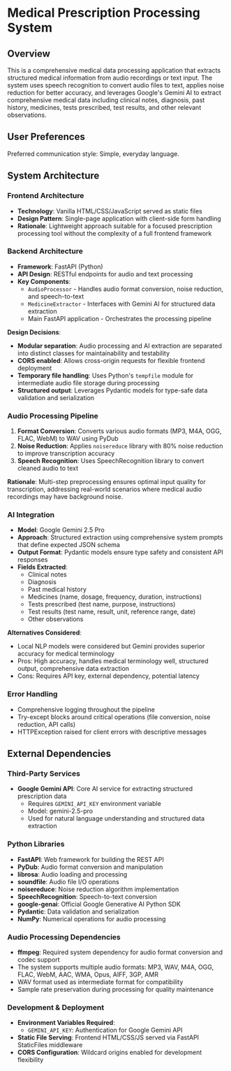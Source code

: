 # Medical Prescription Processing System

## Overview

This is a comprehensive medical data processing application that extracts structured medical information from audio recordings or text input. The system uses speech recognition to convert audio files to text, applies noise reduction for better accuracy, and leverages Google's Gemini AI to extract comprehensive medical data including clinical notes, diagnosis, past history, medicines, tests prescribed, test results, and other relevant observations.

## User Preferences

Preferred communication style: Simple, everyday language.

## System Architecture

### Frontend Architecture
- **Technology**: Vanilla HTML/CSS/JavaScript served as static files
- **Design Pattern**: Single-page application with client-side form handling
- **Rationale**: Lightweight approach suitable for a focused prescription processing tool without the complexity of a full frontend framework

### Backend Architecture
- **Framework**: FastAPI (Python)
- **API Design**: RESTful endpoints for audio and text processing
- **Key Components**:
  - `AudioProcessor` - Handles audio format conversion, noise reduction, and speech-to-text
  - `MedicineExtractor` - Interfaces with Gemini AI for structured data extraction
  - Main FastAPI application - Orchestrates the processing pipeline

**Design Decisions**:
- **Modular separation**: Audio processing and AI extraction are separated into distinct classes for maintainability and testability
- **CORS enabled**: Allows cross-origin requests for flexible frontend deployment
- **Temporary file handling**: Uses Python's `tempfile` module for intermediate audio file storage during processing
- **Structured output**: Leverages Pydantic models for type-safe data validation and serialization

### Audio Processing Pipeline
1. **Format Conversion**: Converts various audio formats (MP3, M4A, OGG, FLAC, WebM) to WAV using PyDub
2. **Noise Reduction**: Applies `noisereduce` library with 80% noise reduction to improve transcription accuracy
3. **Speech Recognition**: Uses SpeechRecognition library to convert cleaned audio to text

**Rationale**: Multi-step preprocessing ensures optimal input quality for transcription, addressing real-world scenarios where medical audio recordings may have background noise.

### AI Integration
- **Model**: Google Gemini 2.5 Pro
- **Approach**: Structured extraction using comprehensive system prompts that define expected JSON schema
- **Output Format**: Pydantic models ensure type safety and consistent API responses
- **Fields Extracted**: 
  - Clinical notes
  - Diagnosis
  - Past medical history
  - Medicines (name, dosage, frequency, duration, instructions)
  - Tests prescribed (test name, purpose, instructions)
  - Test results (test name, result, unit, reference range, date)
  - Other observations

**Alternatives Considered**: 
- Local NLP models were considered but Gemini provides superior accuracy for medical terminology
- Pros: High accuracy, handles medical terminology well, structured output, comprehensive data extraction
- Cons: Requires API key, external dependency, potential latency

### Error Handling
- Comprehensive logging throughout the pipeline
- Try-except blocks around critical operations (file conversion, noise reduction, API calls)
- HTTPException raised for client errors with descriptive messages

## External Dependencies

### Third-Party Services
- **Google Gemini API**: Core AI service for extracting structured prescription data
  - Requires `GEMINI_API_KEY` environment variable
  - Model: gemini-2.5-pro
  - Used for natural language understanding and structured data extraction

### Python Libraries
- **FastAPI**: Web framework for building the REST API
- **PyDub**: Audio format conversion and manipulation
- **librosa**: Audio loading and processing
- **soundfile**: Audio file I/O operations
- **noisereduce**: Noise reduction algorithm implementation
- **SpeechRecognition**: Speech-to-text conversion
- **google-genai**: Official Google Generative AI Python SDK
- **Pydantic**: Data validation and serialization
- **NumPy**: Numerical operations for audio processing

### Audio Processing Dependencies
- **ffmpeg**: Required system dependency for audio format conversion and codec support
- The system supports multiple audio formats: MP3, WAV, M4A, OGG, FLAC, WebM, AAC, WMA, Opus, AIFF, 3GP, AMR
- WAV format used as intermediate format for compatibility
- Sample rate preservation during processing for quality maintenance

### Development & Deployment
- **Environment Variables Required**:
  - `GEMINI_API_KEY`: Authentication for Google Gemini API
- **Static File Serving**: Frontend HTML/CSS/JS served via FastAPI StaticFiles middleware
- **CORS Configuration**: Wildcard origins enabled for development flexibility